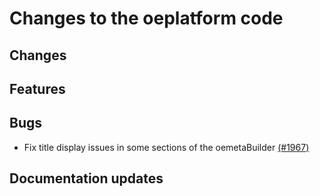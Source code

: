 # Changes to the oeplatform code

## Changes

## Features

## Bugs

- Fix title display issues in some sections of the oemetaBuilder [(#1967)](https://github.com/OpenEnergyPlatform/oeplatform/pull/1967)

## Documentation updates
